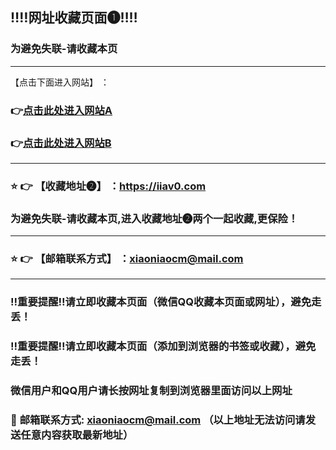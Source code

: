   ## :bangbang::bangbang:网址收藏页面❶:bangbang::bangbang:
### 为避免失联-请收藏本页
------
【点击下面进入网站】 ：

###  :point_right:[点击此处进入网站A](https://xncm1.com ) 
###  :point_right:[点击此处进入网站B](https://xncm1.com ) 

------
### :star: :point_right: 【收藏地址❷】 ：https://iiav0.com
### 为避免失联-请收藏本页,进入收藏地址❷两个一起收藏,更保险！
------
### :star: :point_right: 【邮箱联系方式】 ：xiaoniaocm@mail.com
------
### :bangbang:重要提醒:bangbang:请立即收藏本页面（微信QQ收藏本页面或网址），避免走丢！
### :bangbang:重要提醒:bangbang:请立即收藏本页面（添加到浏览器的书签或收藏），避免走丢！

### 微信用户和QQ用户请长按网址复制到浏览器里面访问以上网址

### :e-mail: __邮箱联系方式: xiaoniaocm@mail.com （以上地址无法访问请发送任意内容获取最新地址）__
